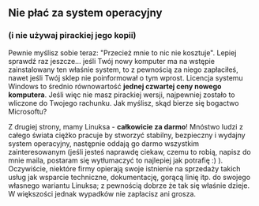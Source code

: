 ﻿<?php require("../../entete.php"); ?> <?php require("../../base.php"); ?>

<div id="corps">

<h2>Nie płać za system operacyjny</h2>

<h3>(i nie używaj pirackiej jego kopii)</h3>

Pewnie myślisz sobie teraz: "Przecież mnie to nic nie kosztuje". Lepiej sprawdź raz jeszcze...
jeśli Twój nowy komputer ma na wstępie zainstalowany ten właśnie system, to z pewnością za niego
zapłaciłeś, nawet jeśli Twój sklep nie poinformował o tym wprost. Licencja systemu Windows to średnio
równowartość <b>jednej czwartej ceny nowego komputera</b>. Jeśli więc nie masz pirackiej wersji,
najpewniej zostało to wliczone do Twojego rachunku. Jak myślisz, skąd bierze się bogactwo Microsoftu?

Z drugiej strony, mamy Linuksa - <b>całkowicie za darmo</b>! Mnóstwo ludzi z całego
świata ciężko pracuje by stworzyć stabilny, bezpieczny i wydajny system operacyjny, następnie
oddają go darmo wszystkim zainteresowanym (jeśli jesteś naprawdę ciekaw, czemu to robią, napisz do
mnie maila, postaram się wytłumaczyć to najlepiej jak potrafię :) ). Oczywiście, niektóre firmy
opierają swoje istnienie na sprzedaży takich usług jak wsparcie techniczne, dokumentację, gorącą
linię itp. do swojego własnego wariantu Linuksa; z pewnością dobrze że tak się właśnie dzieje.
W większości jednak wypadków nie zapłacisz ani grosza.

</div>


